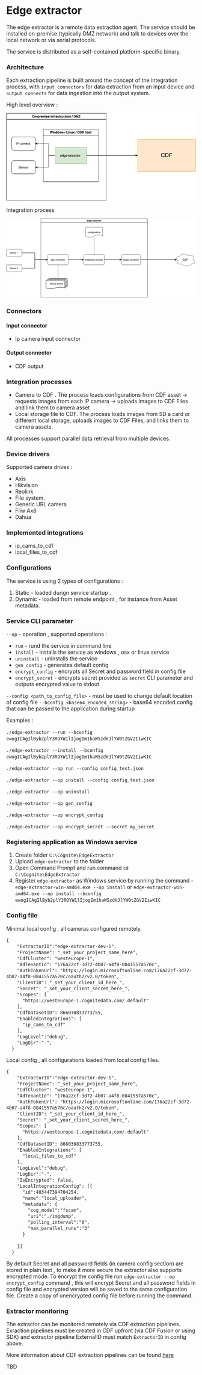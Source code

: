 # Edge extractor 

The edge extractor is a remote data extraction agent. The service should be installed on-premise (typically DMZ network) and talk to devices over the local network or via serial protocols.

The service is distributed as a self-contained platform-specific binary.  

### Architecture 

Each extraction pipeline is built around the concept of the integration process, with `input connectors` for data extraction from an input device and `output connects` for data ingestion into the output system.

High level overview :

![Edge extractor high level diagram 1](/docs/edge-extractor-high-level.png)

Integration process

![Edge extractor high level diagram 2](/docs/edge-extractor-integr-process.png)


### Connectors 

#### Input connector 

- Ip camera input connector 

#### Output connector 

- CDF output 

### Integration processes 

- Camera to CDF . The process loads configurations from CDF asset -> requests images from each IP camera -> uploads images to CDF Files and link them to camera asset
- Local storage file to CDF. The process loads images from SD a card or different local storage, uploads images to CDF Files, and links them to camera assets.

All processes support parallel data retrieval from multiple devices. 

### Device drivers 

Supported camera drives : 

- Axis 
- Hikvision 
- Reolink 
- File system. 
- Generic URL camera 
- Fliw Ax8
- Dahua

### Implemented integrations 

- ip_cams_to_cdf 
- local_files_to_cdf

### Configurations

The service is using 2 types of configurations : 
1. Static - loaded durign service startup . 
2. Dynamic - loaded from remote endpoint , for instance from Asset metadata. 

### Service CLI parameter 

`--op` - operation , supported operations : 
   - `run` - rund the service in command line 
   - `install` - installs the service as windows , osx or linux service
   - `uninstall` - uninstalls the service 
   - `gen_config` - generates default config
   - `encrypt_config` - encrypts all Secret and password field in config file
   - `encrypt_secret` - encrypts secret provided as `secret` CLI parameter and outputs encrypted value to stdout

`--config <path_to_config_file>` - must be used to change default location of config file 
`--bconfig <base64_encoded_string>` - base64 encoded config that can be passed to the application during startup 

Examples : 

`./edge-extractor --run --bconfig ewogICAgIlByb2plY3ROYW1lIjogIm1haW5zdHJlYW0tZGV2IiwKIC` 

`./edge-extractor --install --bconfig ewogICAgIlByb2plY3ROYW1lIjogIm1haW5zdHJlYW0tZGV2IiwKIC`

`./edge-extractor --op run --config config_test.json`

`./edge-extractor --op install --config config_test.json`

`./edge-extractor --op uninstall`

`./edge-extractor --op gen_config`

`./edge-extractor --op encrypt_config`

`./edge-extractor --op encrypt_secret --secret my_secret`

### Registering application as Windows service 

1. Create folder `C:\Cognite\EdgeExtractor`
2. Upload `edge-extractor` to the folder 
3. Open Command Prompt and run command `cd C:\Cognite\EdgeExtractor` 
4. Register `edge-extractor` as Windows service by running the command - `edge-extractor-win-amd64.exe --op install` or `edge-extractor-win-amd64.exe --op install --bconfig ewogICAgIlByb2plY3ROYW1lIjogIm1haW5zdHJlYW0tZGV2IiwKIC`


### Config file 

Minimal local config , all cameras configured remotely.

````
{
    "ExtractorID":"edge-extractor-dev-1",
    "ProjectName": "_set_your_project_name_here",
    "CdfCluster": "westeurope-1",
    "AdTenantId": "176a22cf-3d72-4b07-a4f8-0841557a570c",
    "AuthTokenUrl": "https://login.microsoftonline.com/176a22cf-3d72-4b07-a4f8-0841557a570c/oauth2/v2.0/token",
    "ClientID": "_set_your_client_id_here_",
    "Secret": "_set_your_client_secret_here_",
    "Scopes": [
      "https://westeurope-1.cognitedata.com/.default"
    ],
    "CdfDatasetID": 866030833773755,
    "EnabledIntegrations": [
      "ip_cams_to_cdf"
    ],
    "LogLevel":"debug",
    "LogDir":"-",  
  }
````
Local config , all configurations loaded from local config files.

````
{
    "ExtractorID":"edge-extractor-dev-1",
    "ProjectName": "_set_your_project_name_here",
    "CdfCluster": "westeurope-1",
    "AdTenantId": "176a22cf-3d72-4b07-a4f8-0841557a570c",
    "AuthTokenUrl": "https://login.microsoftonline.com/176a22cf-3d72-4b07-a4f8-0841557a570c/oauth2/v2.0/token",
    "ClientID": "_set_your_client_id_here_",
    "Secret": "_set_your_client_secret_here_",
    "Scopes": [
      "https://westeurope-1.cognitedata.com/.default"
    ],
    "CdfDatasetID": 866030833773755,
    "EnabledIntegrations": [
      "local_files_to_cdf"
    ],
    "LogLevel":"debug",
    "LogDir":"-",
    "IsEncrypted": false,
    "LocalIntegrationConfig": [{
      "id":403447394704254,
      "name":"local_uploader",
      "metadata": {
        "cog_model":"fscam",
        "uri":"./imgdump",
        "polling_interval":"0",
        "max_parallel_runs":"3"
      }
      
    }]
  }
````

By default Secret and all password fields (in camera config section) are stored in plain text , to make it more secure the extractor also supports encrypted mode.
To encrypt the config file run `edge-extractor --op encrypt_config` command , this will encrypt Secret and all password fields in config file and encrypted version
will be saved to the same configuration file. Create a copy of unencrypted config file before running the command. 


### Extractor monitoring 

The extractor can be monitored remotely via CDF extraction pipelines. Exraction pipelines must be created in CDF upfront (via CDF Fusion or using SDK) and 
extractor pipeline ExternalID must match `ExtractorID` in config above.

More information about CDF extraction pipelines can be found [here](https://docs.cognite.com/cdf/integration/guides/interfaces/monitor_integrations/) 


TBD